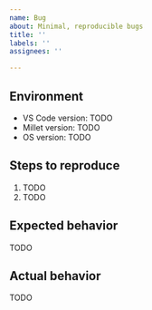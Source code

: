```yaml
---
name: Bug
about: Minimal, reproducible bugs
title: ''
labels: ''
assignees: ''

---
```


## Environment

- VS Code version: TODO
- Millet version: TODO
- OS version: TODO

## Steps to reproduce

1. TODO
2. TODO

## Expected behavior

TODO

## Actual behavior

TODO
